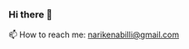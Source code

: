 ### Hi there 👋

📫 How to reach me: narikenabilli@gmail.com 

<!--
**narikenabilli/narikenabilli** is a ✨ _special_ ✨ repository because its `README.md` (this file) appears on your GitHub profile.

Here are some ideas to get you started:

- 🔭 I’m currently working on ...
- 🌱 I’m currently learning ...
- 👯 I’m looking to collaborate on ...
- 🤔 I’m looking for help with ...
- 💬 Ask me about ...
📫 How to reach me: narikenabilli@gmail.com 
- 😄 Pronouns: ...
- ⚡ Fun fact: ...
-->
